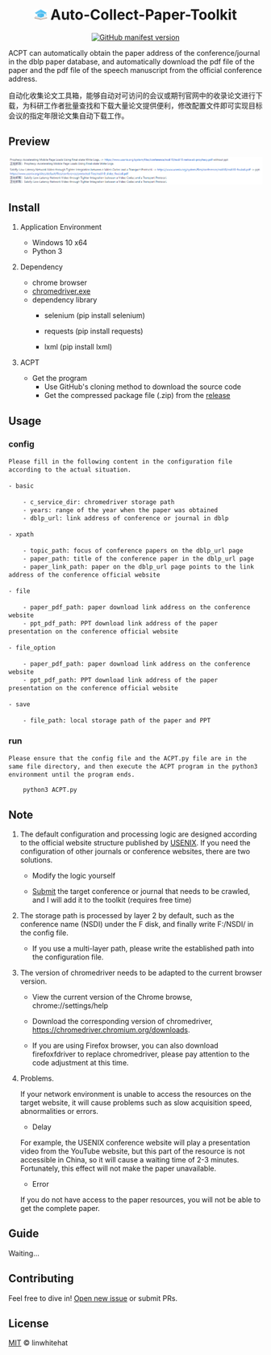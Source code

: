 <h1 align="center"><img src="./icon/32.png" height="21px" alt=""> Auto-Collect-Paper-Toolkit </h1>

<p align="center">
    <a href="https://github.com/linwhitehat/ACPT4dblp">
        <img alt="GitHub manifest version" src="https://img.shields.io/github/v/release/linwhitehat/ACPT4dblp?color=%23EA4AAA&label=Github&logo=github&logoColor=%23EA4AAA">
    </a>
</p>

ACPT can automatically obtain the paper address of the conference/journal in the dblp paper database, and automatically download the pdf file of the paper and the pdf file of the speech manuscript from the official conference address.

自动化收集论文工具箱，能够自动对可访问的会议或期刊官网中的收录论文进行下载，为科研工作者批量查找和下载大量论文提供便利，修改配置文件即可实现目标会议的指定年限论文集自动下载工作。

## Preview

![ACPT result](./img/ACPT.png "ACPT result")

## Install

1. Application Environment

    - Windows 10 x64
    - Python 3
    
2. Dependency

    - chrome browser
    - [chromedriver.exe](https://chromedriver.chromium.org/downloads)
    - dependency library
        - selenium (pip install selenium)
        
        - requests (pip install requests)
        
        - lxml (pip install lxml)
        
3. ACPT

    - Get the program
        - Use GitHub's cloning method to download the source code
        - Get the compressed package file (.zip) from the [release](https://github.com/linwhitehat/ACPT4dblp/releases)

## Usage

### config

    Please fill in the following content in the configuration file according to the actual situation.

    - basic
    
        - c_service_dir: chromedriver storage path
        - years: range of the year when the paper was obtained
        - dblp_url: link address of conference or journal in dblp
    
    - xpath
    
        - topic_path: focus of conference papers on the dblp_url page
        - paper_path: title of the conference paper in the dblp_url page
        - paper_link_path: paper on the dblp_url page points to the link address of the conference official website
    
    - file
    
        - paper_pdf_path: paper download link address on the conference website
        - ppt_pdf_path: PPT download link address of the paper presentation on the conference official website
    
    - file_option
    
        - paper_pdf_path: paper download link address on the conference website
        - ppt_pdf_path: PPT download link address of the paper presentation on the conference official website
    
    - save
    
        - file_path: local storage path of the paper and PPT
        
### run

    Please ensure that the config file and the ACPT.py file are in the same file directory, and then execute the ACPT program in the python3 environment until the program ends.
    
``` shell
    python3 ACPT.py
```

## Note

1. The default configuration and processing logic are designed according to the official website structure published by [USENIX](https://www.usenix.org/conferences). If you need the configuration of other journals or conference websites, there are two solutions.

    - Modify the logic yourself

    - [Submit](https://github.com/linwhitehat/ACPT4dblp/issues/new) the target conference or journal that needs to be crawled, and I will add it to the toolkit (requires free time)
    
2. The storage path is processed by layer 2 by default, such as the conference name (NSDI) under the F disk, and finally write F:/NSDI/ in the config file.

    - If you use a multi-layer path, please write the established path into the configuration file.
    
3. The version of chromedriver needs to be adapted to the current browser version.

    - View the current version of the Chrome browse, chrome://settings/help
    
    - Download the corresponding version of chromedriver, https://chromedriver.chromium.org/downloads.
    
    - If you are using Firefox browser, you can also download firefoxfdriver to replace chromedriver, please pay attention to the code adjustment at this time.
    
4. Problems.
     
     If your network environment is unable to access the resources on the target website, it will cause problems such as slow acquisition speed, abnormalities or errors.
     
    - Delay
    
    For example, the USENIX conference website will play a presentation video from the YouTube website, but this part of the resource is not accessible in China, so it will cause a waiting time of 2-3 minutes. Fortunately, this effect will not make the paper unavailable.
    
    - Error
    
    If you do not have access to the paper resources, you will not be able to get the complete paper.

## Guide

Waiting...

## Contributing
Feel free to dive in!
[Open new issue](https://github.com/linwhitehat/ACPT4dblp/issues/new) or submit PRs.

## License
[MIT](LICENSE) © linwhitehat
